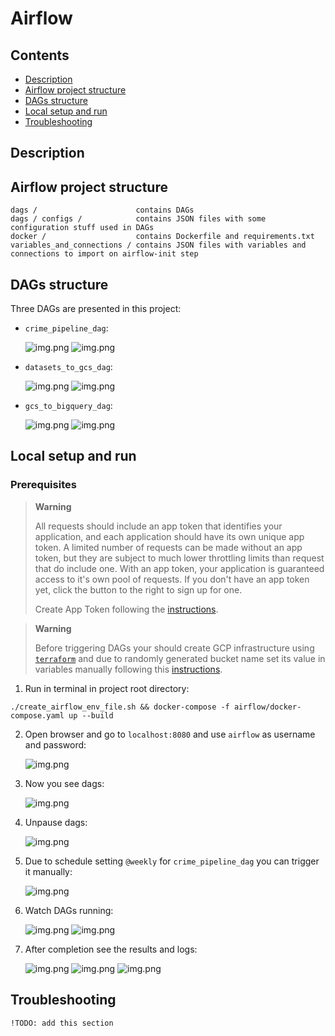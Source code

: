 # Airflow

## Contents

- [Description](#description)
- [Airflow project structure](#airflow-project-structure)
- [DAGs structure](#dags-structure)
- [Local setup and run](#local-setup-and-run)
- [Troubleshooting](#troubleshooting)

## Description

## Airflow project structure

```
dags /                      contains DAGs
dags / configs /            contains JSON files with some configuration stuff used in DAGs
docker /                    contains Dockerfile and requirements.txt
variables_and_connections / contains JSON files with variables and connections to import on airflow-init step
```

## DAGs structure

Three DAGs are presented in this project:

- `crime_pipeline_dag`:

  ![img.png](../docs/poc/airflow/airflow_crime_pipeline_dag_grid.png)
  ![img.png](../docs/poc/airflow/airflow_crime_pipeline_dag_graph.png)

- `datasets_to_gcs_dag`:

  ![img.png](../docs/poc/airflow/airflow_datasets_to_gcs_dag_grid.png)
  ![img.png](../docs/poc/airflow/airflow_datasets_to_gcs_dag_graph.png)

- `gcs_to_bigquery_dag`:

  ![img.png](../docs/poc/airflow/airflow_gcs_to_bigquery_dag_grid.png)
  ![img.png](../docs/poc/airflow/airflow_gcs_to_bigquery_dag_graph.png)

## Local setup and run

### Prerequisites

> **Warning**
>
> All requests should include an app token that identifies your application, and each application
> should have its own unique app token. A limited number of requests can be made without an app token, but they are
> subject to much lower throttling limits than request that do include one. With an app token, your application is
> guaranteed access to it's own pool of requests. If you don't have an app token yet, click the button to the right to
> sign up for one.
>
> Create App Token following the [instructions](/docs/PREREQUISITES.md#app-token-creation).

> **Warning**
>
> Before triggering DAGs your should create GCP infrastructure using [`terraform`](/terraform/README.md) and due to
> randomly generated bucket name set its value in variables manually following
> this [instructions](/docs/PREREQUISITES.md#set-gcs-bucket-variable).

1. Run in terminal in project root directory:

`./create_airflow_env_file.sh && docker-compose -f airflow/docker-compose.yaml up --build`

2. Open browser and go to `localhost:8080` and use `airflow` as username and password:

   ![img.png](../docs/poc/airflow/airflow_login.png)

3. Now you see dags:

   ![img.png](../docs/poc/airflow/airflow_home.png)

4. Unpause dags:

   ![img.png](../docs/poc/airflow/airflow_unpause_dags.png)

5. Due to schedule setting `@weekly` for `crime_pipeline_dag` you can trigger it manually:

   ![img.png](../docs/poc/airflow/airflow_trigger_root_dag.png)

6. Watch DAGs running:

   ![img.png](../docs/poc/airflow/airflow_crime_pipeline_dag_process.png)
   ![img.png](../docs/poc/airflow/airflow_datasets_to_gcs_dag_process.png)

7. After completion see the results and logs:

   ![img.png](../docs/poc/airflow/airflow_crime_pipeline_dag_success_home.png)
   ![img.png](../docs/poc/airflow/airflow_datasets_to_gcs_dag_success.png)
   ![img.png](../docs/poc/airflow/airflow_gcs_to_bigquery_dag_success.png)

## Troubleshooting

    !TODO: add this section
